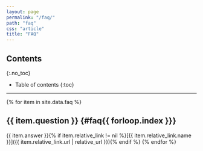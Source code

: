 ```yaml
---
layout: page
permalink: "/faq/"
path: "faq"
css: "article"
title: "FAQ"
---
```


## Contents
{:.no_toc}

- Table of contents
{:toc}

---

{% for item in site.data.faq %}
## {{ item.question }} {#faq{{ forloop.index }}}
{{ item.answer }}{% if item.relative_link != nil %}[{{ item.relative_link.name }}]({{ item.relative_link.url | relative_url }}){% endif %}
{% endfor %}
